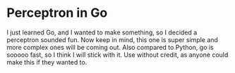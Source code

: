 # Perceptron in Go
I just learned Go, and I wanted to make something, so I decided a perceptron sounded fun. Now keep in mind, this one is super simple and more complex ones will be coming out. Also compared to Python, go is sooooo fast, so I think I will stick with it. Use without credit, as anyone could make this if they wanted to.

